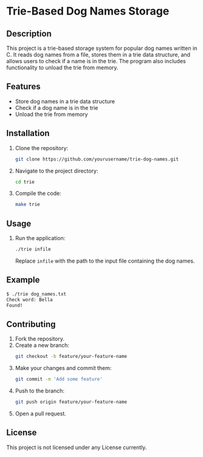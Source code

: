# Trie-Based Dog Names Storage

## Description
This project is a trie-based storage system for popular dog names written in C. It reads dog names from a file, stores them in a trie data structure, and allows users to check if a name is in the trie. The program also includes functionality to unload the trie from memory.

## Features
- Store dog names in a trie data structure
- Check if a dog name is in the trie
- Unload the trie from memory

## Installation
1. Clone the repository:
   ```bash
   git clone https://github.com/yourusername/trie-dog-names.git
   ```
2. Navigate to the project directory:
   ```bash
   cd trie
   ```
3. Compile the code:
   ```bash
   make trie
   ```

## Usage
1. Run the application:
   ```bash
   ./trie infile
   ```
   Replace `infile` with the path to the input file containing the dog names.

## Example
```bash
$ ./trie dog_names.txt
Check word: Bella
Found!
```

## Contributing
1. Fork the repository.
2. Create a new branch:
   ```bash
   git checkout -b feature/your-feature-name
   ```
3. Make your changes and commit them:
   ```bash
   git commit -m 'Add some feature'
   ```
4. Push to the branch:
   ```bash
   git push origin feature/your-feature-name
   ```
5. Open a pull request.

## License
This project is not licensed under any License currently.
